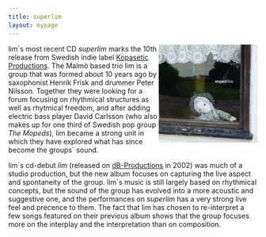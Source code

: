 ```yaml
---
title: superlim
layout: mypage
---
```


<img style="float: right" src="../media/img/superlim200.jpg"> lim´s most recent CD *superlim* marks the 10th release from Swedish indie label [Kopasetic Productions](http://www.kopasetic.se). The Malmö based trio lim is a group that was formed about 10 years ago by saxophonist Henrik Frisk and drummer Peter Nilsson. Together they were looking for a forum focusing on rhythmical structures as well as rhytmical freedom, and after adding electric bass player David Carlsson (who also makes up for one third of Swedish pop group *The Mopeds*), lim became a strong unit in which they have explored what has since become the groups´ sound.

lim´s cd-debut *lim* (released on [dB-Productions](http://www.db-productions.se) in 2002) was much of a studio production, but the new album focuses on capturing the live aspect and spontaneity of the group. lim´s  music is still largely based on rhythmical concepts, but the sound of the group has evolved into a more acoustic and suggestive one, and the performances on *superlim* has a very strong live feel and precence to them. The fact that lim has chosen to re-interpret a few songs featured on their previous album shows that the group focuses more on the interplay and the interpretation than on composition.

